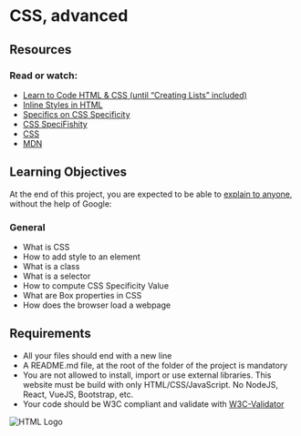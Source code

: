 # CSS, advanced
## Resources
### Read or watch:

 - [Learn to Code HTML & CSS (until “Creating Lists” included)](https://intranet.aluswe.com/rltoken/D6o845Dj6bWanYggYGQK4A)
 - [Inline Styles in HTML](https://intranet.aluswe.com/rltoken/1SJ8hD4imW6bcw5tzzeT3Q)
 - [Specifics on CSS Specificity](https://intranet.aluswe.com/rltoken/Fx7Rohte4tNqh1eboMY2_Q)
 - [CSS SpeciFishity](https://intranet.aluswe.com/rltoken/Bq3jiOgCVlJRBBcZnnR8Xg)
 - [CSS](https://intranet.aluswe.com/rltoken/2s3Y6s-SLb-OtEhrtiQx3g)
 - [MDN](https://intranet.aluswe.com/rltoken/STnL1M-mwzCvnzHtG21XGQ)

## Learning Objectives

At the end of this project, you are expected to be able to [explain to anyone](https://intranet.aluswe.com/rltoken/tk1bYe9n6YmcEsF-gwOgMA), without the help of Google:

### General
- What is CSS
- How to add style to an element
- What is a class
- What is a selector
- How to compute CSS Specificity Value
- What are Box properties in CSS
- How does the browser load a webpage

## Requirements
- All your files should end with a new line
- A README.md file, at the root of the folder of the project is mandatory
- You are not allowed to install, import or use external libraries. This website must be build with only HTML/CSS/JavaScript. No NodeJS, React, VueJS, Bootstrap, etc.
- Your code should be W3C compliant and validate with [W3C-Validator](https://intranet.aluswe.com/rltoken/Dzwkd63Mmcw7FNXDmnGTsg)

![HTML Logo]("C:\Users\longm\Desktop\ALU_COURSEWORK\alu-web-development\HTML5_Logo_512.png")